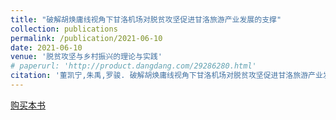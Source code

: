 ```yaml
---
title: "破解胡焕庸线视角下甘洛机场对脱贫攻坚促进甘洛旅游产业发展的支撑"
collection: publications
permalink: /publication/2021-06-10
date: 2021-06-10
venue: '脱贫攻坚与乡村振兴的理论与实践'
# paperurl: 'http://product.dangdang.com/29286280.html'
citation: '董凯宁,朱禹,罗骏. 破解胡焕庸线视角下甘洛机场对脱贫攻坚促进甘洛旅游产业发展的支撑[C]//王猛志.脱贫攻坚与乡村振兴的理论与实践.成都:四川大学出版社,2021:145-159.'
---
```


[购买本书](http://product.dangdang.com/29286280.html)

<!-- 引用本文: 董凯宁, 朱禹, 罗骏. 破解胡焕庸线视角下甘洛机场对脱贫攻坚促进甘洛旅游产业发展的支撑 [A]. 见:王猛志. 脱贫攻坚与乡村振兴的理论与实践 [C]. 成都:四川大学出版社，2021.145-159. -->